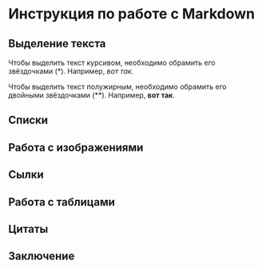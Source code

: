 # Инструкция по работе с Markdown

## Выделение текста

Чтобы выделить текст курсивом, необходимо обрамить его звёздочками (*). Например, *вот так*.

Чтобы выделить текст полужирным, необходимо обрамить его двойными звёздочками (**). Например, **вот так**.
## Списки

## Работа с изображениями

## Сылки

## Работа с таблицами

## Цитаты 

## Заключение